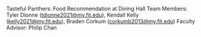 Tasteful Panthers: Food Recommendation at Dining Hall
Team Members: Tyler Dionne (tdionne2021@my.fit.edu), Kendall Kelly (kelly2021@my.fit.edu), Braden Corkum (corkumb2013@my.fit.edu)
Faculty Advisor: Philip Chan
